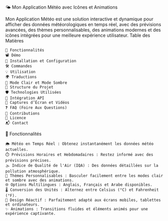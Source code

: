 🌤️ Mon Application Météo avec Icônes et Animations

Mon Application Météo est une solution interactive et dynamique pour afficher des données météorologiques en temps réel, avec des prévisions avancées, des thèmes personnalisables, des animations modernes et des icônes intégrées pour une meilleure expérience utilisateur.
Table des Matières

    🌟 Fonctionnalités
    📽️ Démo
    🚀 Installation et Configuration
    🛠️ Commandes
    💡 Utilisation
    🌍 Traductions
    🎨 Mode Clair et Mode Sombre
    📂 Structure du Projet
    🛡️ Technologies Utilisées
    🔗 Intégration API
    📸 Captures d’Écran et Vidéos
    ❓ FAQ (Foire Aux Questions)
    🤝 Contributions
    📜 Licence
    📬 Contact

🌟 Fonctionnalités

    🌦️ Météo en Temps Réel : Obtenez instantanément les données météo actuelles.
    ⏱️ Prévisions Horaires et Hebdomadaires : Restez informé avec des prévisions précises.
    🌫️ Indice de Qualité de l'Air (IQA) : Des données détaillées sur la pollution atmosphérique.
    🎨 Thèmes Personnalisables : Basculer facilement entre les modes clair et sombre avec des animations.
    🌐 Options Multilingues : Anglais, Français et Arabe disponibles.
    🌡️ Conversion des Unités : Alternez entre Celsius (°C) et Fahrenheit (°F).
    📱 Design Réactif : Parfaitement adapté aux écrans mobiles, tablettes et ordinateurs.
    ✨ Animations : Transitions fluides et éléments animés pour une expérience captivante.


